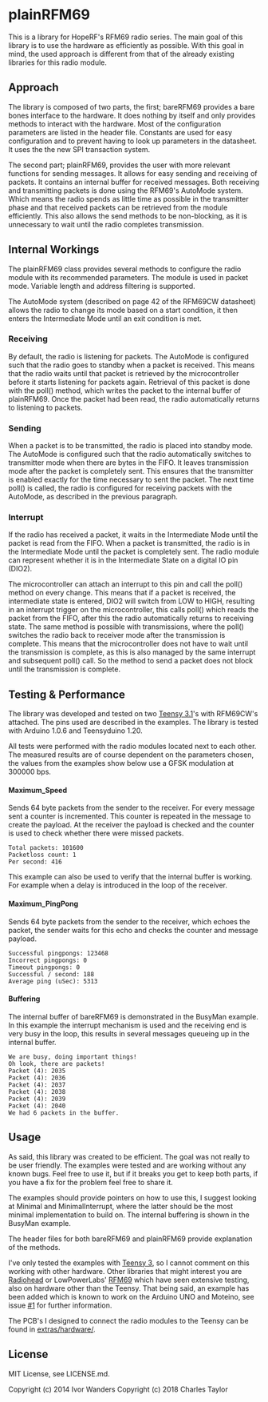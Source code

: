 plainRFM69
==========

This is a library for HopeRF's RFM69 radio series. The main goal of this library
is to use the hardware as efficiently as possible. With this goal in mind, the
used approach is different from that of the already existing libraries for this
radio module.

Approach
--------
The library is composed of two parts, the first; bareRFM69 provides a bare bones
interface to the hardware. It does nothing by itself and only provides methods
to interact with the hardware. Most of the configuration parameters are listed
in the header file. Constants are used for easy configuration and to prevent
having to look up parameters in the datasheet.
It uses the the new SPI transaction system.

The second part; plainRFM69, provides the user with more relevant functions for
sending messages. It allows for easy sending and receiving of packets. It
contains an internal buffer for received messages. Both receiving and
transmitting packets is done using the RFM69's AutoMode system. Which means the
radio spends as little time as possible in the transmitter phase and that
received packets can be retrieved from the module efficiently. This also allows
the send methods to be non-blocking, as it is unnecessary to wait until the
radio completes transmission.


Internal Workings
-----------------
The plainRFM69 class provides several methods to configure the radio module with
its recommended parameters. The module is used in packet mode. Variable length
and address filtering is supported. 

The AutoMode system (described on page 42 of the RFM69CW datasheet) allows the
radio to change its mode based on a start condition, it then enters the
Intermediate Mode until an exit condition is met. 

### Receiving
By default, the radio is listening for packets. The AutoMode is configured such
that the radio goes to standby when a packet is received. This means that the
radio waits until that packet is retrieved by the microcontroller before it
starts listening for packets again. Retrieval of this packet is done with the
poll() method, which writes the packet to the internal buffer of plainRFM69.
Once the packet had been read, the radio automatically returns to listening to
packets.

### Sending
When a packet is to be transmitted, the radio is placed into standby mode. The
AutoMode is configured such that the radio automatically switches to transmitter
mode when there are bytes in the FIFO. It leaves transmission mode after the
packet is completely sent. This ensures that the transmitter is enabled 
exactly for the time necessary to sent the packet. The next time poll() is
called, the radio is configured for receiving packets with the AutoMode, as 
described in the previous paragraph.

### Interrupt
If the radio has received a packet, it waits in the Intermediate Mode until the
packet is read from the FIFO. When a packet is transmitted, the radio is in the
Intermediate Mode until the packet is completely sent. The radio module can
represent whether it is in the Intermediate State on a digital IO pin (DIO2).

The microcontroller can attach an interrupt to this pin and call the poll()
method on every change. This means that if a packet is received, the
intermediate state is entered, DIO2 will switch from LOW to HIGH, resulting in
an interrupt trigger on the microcontroller, this calls poll() which reads the
packet from the FIFO, after this the radio automatically returns to receiving
state. The same method is possible with transmissions, where the poll() switches
the radio back to receiver mode after the transmission is complete. This means
that the microcontroller does not have to wait until the transmission is
complete, as this is also managed by the same interrupt and subsequent poll()
call. So the method to send a packet does not block until the transmission is
complete.


Testing & Performance
---------------------
The library was developed and tested on two [Teensy 3.1][teensy31]'s with
RFM69CW's attached. The pins used are described in the examples. The library is
tested with Arduino 1.0.6 and Teensyduino 1.20.

All tests were performed with the radio modules located next to each other. The
measured results are of course dependent on the parameters chosen, the
values from the examples show below use a GFSK modulation at 300000 bps.

#### Maximum_Speed
Sends 64 byte packets from the sender to the receiver. For every message sent
a counter is incremented. This counter is repeated in the message to create the
payload. At the receiver the payload is checked and the counter is used to check
whether there were missed packets.
```
Total packets: 101600
Packetloss count: 1
Per second: 416
```
This example can also be used to verify that the internal buffer is working. For
example when a delay is introduced in the loop of the receiver.


#### Maximum_PingPong
Sends 64 byte packets from the sender to the receiver, which echoes the packet,
the sender waits for this echo and checks the counter and message payload.
```
Successful pingpongs: 123468
Incorrect pingpongs: 0
Timeout pingpongs: 0
Successful / second: 188
Average ping (uSec): 5313
```

#### Buffering
The internal buffer of bareRFM69 is demonstrated in the BusyMan example. In this
example the interrupt mechanism is used and the receiving end is very busy in
the loop, this results in several messages queueing up in the internal buffer.
```
We are busy, doing important things!
Oh look, there are packets!
Packet (4): 2035
Packet (4): 2036
Packet (4): 2037
Packet (4): 2038
Packet (4): 2039
Packet (4): 2040
We had 6 packets in the buffer.
```


Usage
-----
As said, this library was created to be efficient. The goal was not really to be
user friendly. The examples were tested and are working without any known bugs.
Feel free to use it, but if it breaks you get to keep both parts, if you have a
fix for the problem feel free to share it.

The examples should provide pointers on how to use this, I suggest looking at
Minimal and MinimalInterrupt, where the latter should be the most minimal
implementation to build on. The internal buffering is shown in the BusyMan
example.

The header files for both bareRFM69 and plainRFM69 provide explanation of the
methods.

I've only tested the examples with [Teensy 3][teensy31], so I cannot comment on
this working with other hardware. Other libraries that might interest you are
[Radiohead][radiohead] or LowPowerLabs' [RFM69][rfm69] which have seen extensive
testing, also on hardware other than the Teensy. That being said, an example has
been added which is known to work on the Arduino UNO and Moteino, see
issue [#1](https://github.com/iwanders/plainRFM69/issues/1) for further
information.

The PCB's I designed to connect the radio modules to the Teensy can be found in
[extras/hardware/](extras/hardware/).

License
-------
MIT License, see LICENSE.md.

Copyright (c) 2014 Ivor Wanders
Copyright (c) 2018 Charles Taylor

[teensy31]: http://www.pjrc.com/teensy/
[radiohead]: http://www.airspayce.com/mikem/arduino/RadioHead/
[rfm69]: https://github.com/LowPowerLab/RFM69
